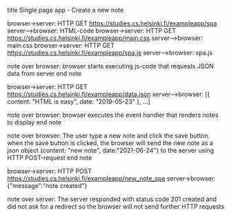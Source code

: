 title Single page app - Create a new note

browser->server: HTTP GET https://studies.cs.helsinki.fi/exampleapp/spa
server-->browser: HTML-code
browser->server: HTTP GET https://studies.cs.helsinki.fi/exampleapp/main.css
server-->browser: main.css
browser->server: HTTP GET https://studies.cs.helsinki.fi/exampleapp/spa.js
server-->browser: spa.js

note over browser:
browser starts executing js-code
that requests JSON data from server 
end note

browser->server: HTTP GET https://studies.cs.helsinki.fi/exampleapp/data.json
server-->browser: [{ content: "HTML is easy", date: "2019-05-23" }, ...]

note over browser:
browser executes the event handler
that renders notes to display
end note

note over browser:
The user type a new note and click the save button. when the
save button is clicked, the browser will send the new note 
as a json object {content: "new note", date:"2021-06-24"}
to the server using HTTP POST-request
end note

browser->server: HTTP POST https://studies.cs.helsinki.fi/exampleapp/new_note_spa
server->browser: {"message":"note created"}

note over server:
The server responded with status code 201 created and did not ask for
a redirect so the browser will not send further HTTP requests